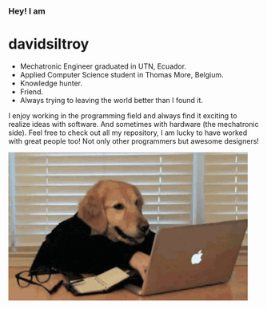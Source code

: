 ### Hey! I am 
# davidsiltroy

- Mechatronic Engineer graduated in UTN, Ecuador. 
- Applied Computer Science student in Thomas More, Belgium.
- Knowledge hunter.
- Friend.
- Always trying to leaving the world better than I found it.

I enjoy working in the programming field and always find it exciting to realize ideas with software. And sometimes with hardware (the mechatronic side). Feel free to check out all my repository, I am lucky to have worked with great people too! Not only other programmers but awesome designers!

![alt text](./assets/img/dogtyping.gif)

